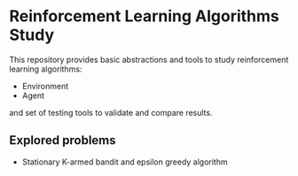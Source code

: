 Reinforcement Learning Algorithms Study
===

This repository provides basic abstractions and tools to study reinforcement learning algorithms:

- Environment
- Agent

and set of testing tools to validate and compare results.

Explored problems
---

- Stationary K-armed bandit and epsilon greedy algorithm 

